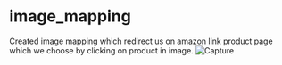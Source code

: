# image_mapping
Created image mapping which redirect us on amazon link product page which we choose by clicking on product in image.
![Capture](https://user-images.githubusercontent.com/91747307/152406625-2740efda-c4f9-489f-8aea-1ad8b0f94756.jpg)
